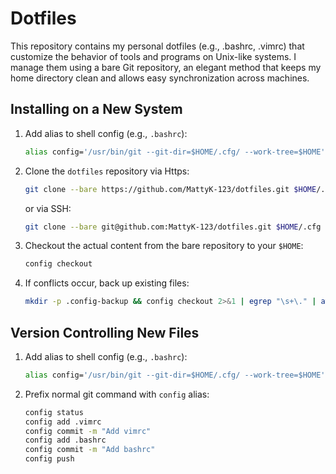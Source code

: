 # Dotfiles

This repository contains my personal dotfiles (e.g., .bashrc, .vimrc) that customize the behavior of tools and programs on Unix-like systems. I manage them using a bare Git repository, an elegant method that keeps my home directory clean and allows easy synchronization across machines.

## Installing on a New System

1. Add alias to shell config (e.g., `.bashrc`):
   ```bash
   alias config='/usr/bin/git --git-dir=$HOME/.cfg/ --work-tree=$HOME'
   ```

2. Clone the `dotfiles` repository via Https:
   ```bash
   git clone --bare https://github.com/MattyK-123/dotfiles.git $HOME/.cfg
   ```
   or via SSH:
   ```bash
   git clone --bare git@github.com:MattyK-123/dotfiles.git $HOME/.cfg
   ```

   
4. Checkout the actual content from the bare repository to your `$HOME`:
   ```bash
   config checkout
   ```
   
5. If conflicts occur, back up existing files:
   ```bash
   mkdir -p .config-backup && config checkout 2>&1 | egrep "\s+\." | awk {'print $1'} | xargs -I{} mv {} .config-backup/{}
   ```

## Version Controlling New Files

1. Add alias to shell config (e.g., `.bashrc`):
   ```bash
   alias config='/usr/bin/git --git-dir=$HOME/.cfg/ --work-tree=$HOME'
   ```

2. Prefix normal git command with `config` alias:
   ```bash
   config status
   config add .vimrc
   config commit -m "Add vimrc"
   config add .bashrc
   config commit -m "Add bashrc"
   config push
   ```
